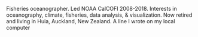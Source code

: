 Fisheries oceanographer.
Led NOAA CalCOFI 2008-2018. 
Interests in oceanography, climate, fisheries, data analysis, & visualization.
Now retired and living in Huia, Auckland, New Zealand.
A line I wrote on my local computer
